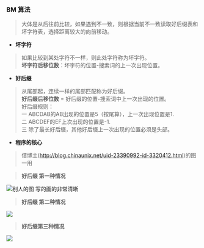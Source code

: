 ### BM 算法

> 大体是从后往前比较，如果遇到不一致，则根据当前不一致读取好后缀表和坏字符表，选择距离较大的向前移动。
- **坏字符**
> 如果比较到某处字符不一样，则此处字符称为坏字符。<br>
**坏字符后移位数**：坏字符的位置-搜索词的上一次出现位置。
- **好后缀**
> 从尾部起，连续一样的尾部匹配称为好后缀。<br>
**好后缀后移位数** = 好后缀的位置-搜索词中上一次出现的位置。<br>
好后缀规则：<br>
  一 ABCDAB的AB出现的位置是5（按尾算），上一次出现位置是1. <br>
  二 ABCDEF的EF上次出现的位置是-1.<br>
  三 除了最长好后缀，其他好后缀上一次出现的位置必须是头部。
- **程序的核心**
> 借博主(http://blog.chinaunix.net/uid-23390992-id-3320412.html)的图一用<br>


> **好后缀 第一种情况**


![别人的图 写的画的非常清晰](http://blog.chinaunix.net/attachment/201208/21/23390992_1345513210YqBY.png)

> **好后缀 第二种情况**


![](http://blog.chinaunix.net/attachment/201208/21/23390992_13455132162y7b.png)



> **好后缀第三种情况**

![](http://blog.chinaunix.net/attachment/201208/21/23390992_1345513221t7o9.png)
